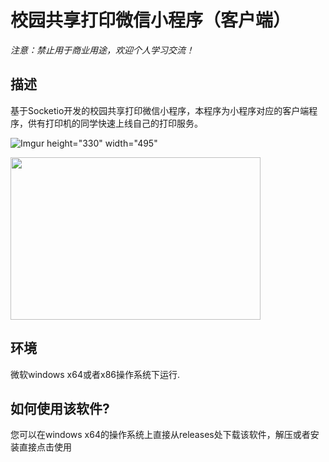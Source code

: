 # 校园共享打印微信小程序（客户端）

*注意：禁止用于商业用途，欢迎个人学习交流！*


## 描述

基于Socketio开发的校园共享打印微信小程序，本程序为小程序对应的客户端程序，供有打印机的同学快速上线自己的打印服务。



![Imgur height="330" width="495"](https://mmbiz.qpic.cn/mmbiz_jpg/QsUWqPChJWZEj6CLVpYsUftHauom2ah0vz6Uzrb4PCQeFMQBwLdeFokLaSIwwgPWtlTBeXvMExSOlBVqb1vKwQ/0?wx_fmt=jpeg)



<img src="https://img-blog.csdn.net/20180806110725729?watermark/2/text/aHR0
cHM6Ly9ibG9nLmNzZG4ubmV0L2xldmlvcGt1/font/5a6L5L2T/fontsize/400/fill/
I0JBQkFCMA==/dissolve/70" width = "400" height = "260" 
align=center>


## 环境


微软windows x64或者x86操作系统下运行.



## 如何使用该软件?

您可以在windows x64的操作系统上直接从releases处下载该软件，解压或者安装直接点击使用






